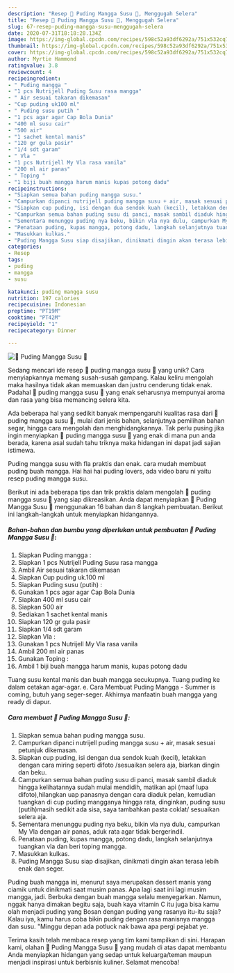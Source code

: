 ```yaml
---
description: "Resep 🥭 Puding Mangga Susu 🥭, Menggugah Selera"
title: "Resep 🥭 Puding Mangga Susu 🥭, Menggugah Selera"
slug: 67-resep-puding-mangga-susu-menggugah-selera
date: 2020-07-31T18:18:28.134Z
image: https://img-global.cpcdn.com/recipes/598c52a93df6292a/751x532cq70/🥭-puding-mangga-susu-🥭-foto-resep-utama.jpg
thumbnail: https://img-global.cpcdn.com/recipes/598c52a93df6292a/751x532cq70/🥭-puding-mangga-susu-🥭-foto-resep-utama.jpg
cover: https://img-global.cpcdn.com/recipes/598c52a93df6292a/751x532cq70/🥭-puding-mangga-susu-🥭-foto-resep-utama.jpg
author: Myrtie Hammond
ratingvalue: 3.8
reviewcount: 4
recipeingredient:
- " Puding mangga "
- "1 pcs Nutrijell Puding Susu rasa mangga"
- " Air sesuai takaran dikemasan"
- "Cup puding uk100 ml"
- " Puding susu putih "
- "1 pcs agar agar Cap Bola Dunia"
- "400 ml susu cair"
- "500 air"
- "1 sachet kental manis"
- "120 gr gula pasir"
- "1/4 sdt garam"
- " Vla "
- "1 pcs Nutrijell My Vla rasa vanila"
- "200 ml air panas"
- " Toping "
- "1 biji buah mangga harum manis kupas potong dadu"
recipeinstructions:
- "Siapkan semua bahan puding mangga susu."
- "Campurkan dipanci nutrijell puding mangga susu + air, masak sesuai petunjuk dikemasan."
- "Siapkan cup puding, isi dengan dua sendok kuah (kecil), letakkan dengan cara miring seperti difoto /sesuaikan selera aja, biarkan dingin dan beku."
- "Campurkan semua bahan puding susu di panci, masak sambil diaduk hingga kelihatannya sudah mulai mendidih, matikan api (maaf lupa difoto),hilangkan uap panasnya dengan cara diaduk pelan, kemudian tuangkan di cup puding mangganya hingga rata, dinginkan, puding susu (putih)masih sedikit ada sisa, saya tambahkan pasta coklat/ sesuaikan selera aja."
- "Sementara menunggu puding nya beku, bikin vla nya dulu, campurkan My Vla dengan air panas, aduk rata agar tidak bergerindil."
- "Penataan puding, kupas mangga, potong dadu, langkah selanjutnya tuangkan vla dan beri toping mangga."
- "Masukkan kulkas."
- "Puding Mangga Susu siap disajikan, dinikmati dingin akan terasa lebih enak dan seger."
categories:
- Resep
tags:
- puding
- mangga
- susu

katakunci: puding mangga susu 
nutrition: 197 calories
recipecuisine: Indonesian
preptime: "PT19M"
cooktime: "PT42M"
recipeyield: "1"
recipecategory: Dinner

---
```



![🥭 Puding Mangga Susu 🥭](https://img-global.cpcdn.com/recipes/598c52a93df6292a/751x532cq70/🥭-puding-mangga-susu-🥭-foto-resep-utama.jpg)

Sedang mencari ide resep 🥭 puding mangga susu 🥭 yang unik? Cara menyiapkannya memang susah-susah gampang. Kalau keliru mengolah maka hasilnya tidak akan memuaskan dan justru cenderung tidak enak. Padahal 🥭 puding mangga susu 🥭 yang enak seharusnya mempunyai aroma dan rasa yang bisa memancing selera kita.

Ada beberapa hal yang sedikit banyak mempengaruhi kualitas rasa dari 🥭 puding mangga susu 🥭, mulai dari jenis bahan, selanjutnya pemilihan bahan segar, hingga cara mengolah dan menghidangkannya. Tak perlu pusing jika ingin menyiapkan 🥭 puding mangga susu 🥭 yang enak di mana pun anda berada, karena asal sudah tahu triknya maka hidangan ini dapat jadi sajian istimewa.

Puding mangga susu with fla praktis dan enak. cara mudah membuat puding buah mangga. Hai hai hai puding lovers, ada video baru ni yaitu resep puding mangga susu.


Berikut ini ada beberapa tips dan trik praktis dalam mengolah 🥭 puding mangga susu 🥭 yang siap dikreasikan. Anda dapat menyiapkan 🥭 Puding Mangga Susu 🥭 menggunakan 16 bahan dan 8 langkah pembuatan. Berikut ini langkah-langkah untuk menyiapkan hidangannya.

<!--inarticleads1-->

##### Bahan-bahan dan bumbu yang diperlukan untuk pembuatan 🥭 Puding Mangga Susu 🥭:

1. Siapkan  Puding mangga :
1. Siapkan 1 pcs Nutrijell Puding Susu rasa mangga
1. Ambil  Air sesuai takaran dikemasan
1. Siapkan Cup puding uk.100 ml
1. Siapkan  Puding susu (putih) :
1. Gunakan 1 pcs agar agar Cap Bola Dunia
1. Siapkan 400 ml susu cair
1. Siapkan 500 air
1. Sediakan 1 sachet kental manis
1. Siapkan 120 gr gula pasir
1. Siapkan 1/4 sdt garam
1. Siapkan  Vla :
1. Gunakan 1 pcs Nutrijell My Vla rasa vanila
1. Ambil 200 ml air panas
1. Gunakan  Toping :
1. Ambil 1 biji buah mangga harum manis, kupas potong dadu


Tuang susu kental manis dan buah mangga secukupnya. Tuang puding ke dalam cetakan agar-agar. e. Cara Membuat Puding Mangga - Summer is coming, butuh yang seger-seger. Akhirnya manfaatin buah mangga yang ready di dapur. 

<!--inarticleads2-->

##### Cara membuat 🥭 Puding Mangga Susu 🥭:

1. Siapkan semua bahan puding mangga susu.
1. Campurkan dipanci nutrijell puding mangga susu + air, masak sesuai petunjuk dikemasan.
1. Siapkan cup puding, isi dengan dua sendok kuah (kecil), letakkan dengan cara miring seperti difoto /sesuaikan selera aja, biarkan dingin dan beku.
1. Campurkan semua bahan puding susu di panci, masak sambil diaduk hingga kelihatannya sudah mulai mendidih, matikan api (maaf lupa difoto),hilangkan uap panasnya dengan cara diaduk pelan, kemudian tuangkan di cup puding mangganya hingga rata, dinginkan, puding susu (putih)masih sedikit ada sisa, saya tambahkan pasta coklat/ sesuaikan selera aja.
1. Sementara menunggu puding nya beku, bikin vla nya dulu, campurkan My Vla dengan air panas, aduk rata agar tidak bergerindil.
1. Penataan puding, kupas mangga, potong dadu, langkah selanjutnya tuangkan vla dan beri toping mangga.
1. Masukkan kulkas.
1. Puding Mangga Susu siap disajikan, dinikmati dingin akan terasa lebih enak dan seger.


Puding buah mangga ini, menurut saya merupakan dessert manis yang ciamik untuk dinikmati saat musim panas. Apa lagi saat ini lagi musim mangga, jadi. Berbuka dengan buah mangga selalu menyegarkan. Namun, nggak hanya dimakan begitu saja, buah kaya vitamin C itu juga bisa kamu olah menjadi puding yang Bosan dengan puding yang rasanya itu-itu saja? Kalau iya, kamu harus coba bikin puding dengan rasa manisnya mangga dan susu. &#34;Minggu depan ada potluck nak bawa apa pergi pejabat ye. 

Terima kasih telah membaca resep yang tim kami tampilkan di sini. Harapan kami, olahan 🥭 Puding Mangga Susu 🥭 yang mudah di atas dapat membantu Anda menyiapkan hidangan yang sedap untuk keluarga/teman maupun menjadi inspirasi untuk berbisnis kuliner. Selamat mencoba!
